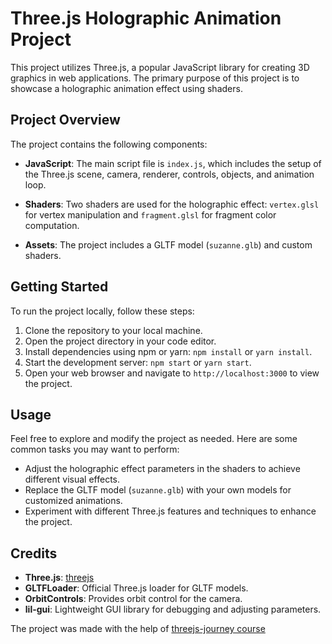 # Three.js Holographic Animation Project

This project utilizes Three.js, a popular JavaScript library for creating 3D graphics in web applications. The primary purpose of this project is to showcase a holographic animation effect using shaders.

## Project Overview

The project contains the following components:

- **JavaScript**: The main script file is `index.js`, which includes the setup of the Three.js scene, camera, renderer, controls, objects, and animation loop.

- **Shaders**: Two shaders are used for the holographic effect: `vertex.glsl` for vertex manipulation and `fragment.glsl` for fragment color computation.

- **Assets**: The project includes a GLTF model (`suzanne.glb`) and custom shaders.

## Getting Started

To run the project locally, follow these steps:

1. Clone the repository to your local machine.
2. Open the project directory in your code editor.
3. Install dependencies using npm or yarn: `npm install` or `yarn install`.
4. Start the development server: `npm start` or `yarn start`.
5. Open your web browser and navigate to `http://localhost:3000` to view the project.

## Usage

Feel free to explore and modify the project as needed. Here are some common tasks you may want to perform:

- Adjust the holographic effect parameters in the shaders to achieve different visual effects.
- Replace the GLTF model (`suzanne.glb`) with your own models for customized animations.
- Experiment with different Three.js features and techniques to enhance the project.

## Credits

- **Three.js**: [threejs](https://threejs.org/)
- **GLTFLoader**: Official Three.js loader for GLTF models.
- **OrbitControls**: Provides orbit control for the camera.
- **lil-gui**: Lightweight GUI library for debugging and adjusting parameters.

The project was made with the help of [threejs-journey course](threejs-journey.com)
